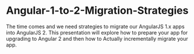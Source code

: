 # Angular-1-to-2-Migration-Strategies
The time comes and we need strategies to migrate our AngularJS 1.x apps into AngularJS 2. This presentation will explore how to prepare your app for upgrading to Angular 2 and then how to Actually incrementally migrate your app.
